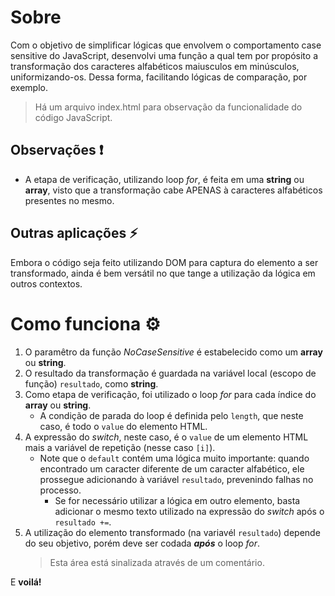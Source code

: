 # Sobre
Com o objetivo de simplificar lógicas que envolvem o comportamento case sensitive do JavaScript, desenvolvi uma função a qual tem por propósito a transformação dos caracteres alfabéticos maiusculos em minúsculos, uniformizando-os. Dessa forma, facilitando lógicas de comparação, por exemplo.  
> Há um arquivo index.html para observação da funcionalidade do código JavaScript.

## Observações ❗
- A etapa de verificação, utilizando loop *for*, é feita em uma **string** ou **array**, visto que a transformação cabe APENAS à caracteres alfabéticos presentes no mesmo.  

## Outras aplicações ⚡
Embora o código seja feito utilizando DOM para captura do elemento a ser transformado, ainda é bem versátil no que tange a utilização da lógica em outros contextos.  

# Como funciona ⚙
1. O paramêtro da função *NoCaseSensitive* é estabelecido como um **array** ou **string**.  
2. O resultado da transformação é guardada na variável local (escopo de função) `resultado`, como **string**.  
3. Como etapa de verificação, foi utilizado o loop *for* para cada índice do **array** ou **string**.  
    - A condição de parada do loop é definida pelo `length`, que neste caso, é todo o `value` do elemento HTML.  
4. A expressão do *switch*, neste caso, é o `value` de um elemento HTML mais a variável de repetição (nesse caso `[i]`).
    - Note que o `default` contém uma lógica muito importante: quando encontrado um caracter diferente de um caracter alfabético, ele prossegue adicionando à variável `resultado`, prevenindo falhas no processo.
        - Se for necessário utilizar a lógica em outro elemento, basta adicionar o mesmo texto utilizado na expressão do *switch* após o `resultado +=`.
5. A utilização do elemento transformado (na variavél `resultado`) depende do seu objetivo, porém deve ser codada ***após*** o loop *for*.
    > Esta área está sinalizada através de um comentário.

E **voilá!**
